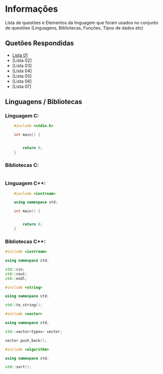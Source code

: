 
# Informações

Lista de questões e Elementos da linguagem que foram usados no conjunto de questões (Linguagens, Bibliotecas, Funções, Tipos de dados etc)

## Quetões Respondidas

* [Lista 01](https://github.com/alissonalbuquerque/URI-C_CPP/tree/master/estruturas/lista_01)
* [Lista 02]
* [Lista 03]
* [Lista 04]
* [Lista 05]
* [Lista 06]
* [Lista 07]

## Linguagens / Bibliotecas

### Linguagem C:

```c
    #include <stdio.h>

    int main() {


        return 0;
    }
```

### Bibliotecas C:

```c

```

### Linguagem C++:

```c++
    #include <iostream>

    using namespace std;

    int main() {


        return 0;
    }
```

### Bibliotecas C++:

```c++
#include <iostream>

using namespace std;

std::cin;
std::cout;
std::endl;

```

```c++
#include <string>

using namespace std;

std::to_string();

```

```c++
#include <vector>

using namespace std;

std::vector<types> vector;

vector.push_back();

```

```c++
#include <algorithm>

using namespace std;

std::sort();
```